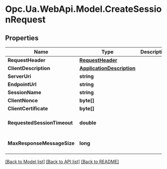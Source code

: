 # Opc.Ua.WebApi.Model.CreateSessionRequest

## Properties

Name | Type | Description | Notes
------------ | ------------- | ------------- | -------------
**RequestHeader** | [**RequestHeader**](RequestHeader.md) |  | [optional] 
**ClientDescription** | [**ApplicationDescription**](ApplicationDescription.md) |  | [optional] 
**ServerUri** | **string** |  | [optional] 
**EndpointUrl** | **string** |  | [optional] 
**SessionName** | **string** |  | [optional] 
**ClientNonce** | **byte[]** |  | [optional] 
**ClientCertificate** | **byte[]** |  | [optional] 
**RequestedSessionTimeout** | **double** |  | [optional] [default to 0D]
**MaxResponseMessageSize** | **long** |  | [optional] [default to 0]

[[Back to Model list]](../README.md#documentation-for-models) [[Back to API list]](../README.md#documentation-for-api-endpoints) [[Back to README]](../README.md)

